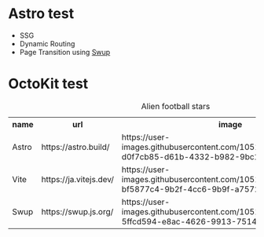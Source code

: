 # Astro test

- SSG
- Dynamic Routing
- Page Transition using [Swup](https://swup.js.org/)

# OctoKit test

<table>
    <caption>Alien football stars</caption>
    <tr>
        <th scope="col">name</th>
        <th scope="col">url</th>
        <th scope="col">image</th>
    </tr>
    <tr>
        <td>Astro</td>
        <td>https://astro.build/</td>
        <td>https://user-images.githubusercontent.com/105195761/215382450-d0f7cb85-d61b-4332-b982-9bc1c6d44548.jpg</td>
    </tr>
    <tr>
        <td>Vite</td>
        <td>https://ja.vitejs.dev/</td>
        <td>https://user-images.githubusercontent.com/105195761/215382862-bf5877c4-9b2f-4cc6-9b9f-a7572a9df00c.jpg</td>
    </tr>
    <tr>
        <td>Swup</td>
        <td>https://swup.js.org/</td>
        <td>https://user-images.githubusercontent.com/105195761/215382651-5ffcd594-e8ac-4626-9913-7514021a7606.jpg</td>
    </tr>
</table>

